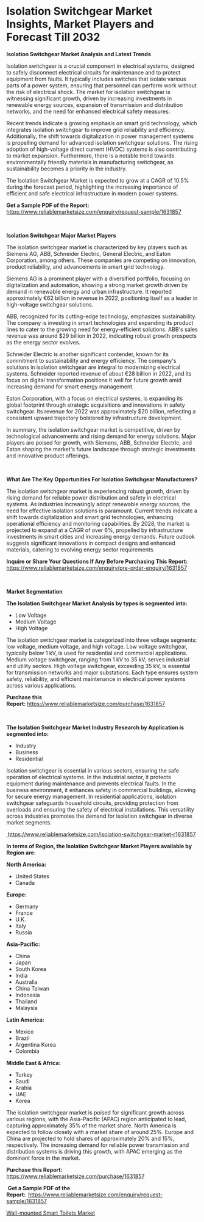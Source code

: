 <p><h1>Isolation Switchgear Market Insights, Market Players and Forecast Till 2032</h1></p><p><strong>Isolation Switchgear Market Analysis and Latest Trends</strong></p>
<p><p>Isolation switchgear is a crucial component in electrical systems, designed to safely disconnect electrical circuits for maintenance and to protect equipment from faults. It typically includes switches that isolate various parts of a power system, ensuring that personnel can perform work without the risk of electrical shock. The market for isolation switchgear is witnessing significant growth, driven by increasing investments in renewable energy sources, expansion of transmission and distribution networks, and the need for enhanced electrical safety measures.</p><p>Recent trends indicate a growing emphasis on smart grid technology, which integrates isolation switchgear to improve grid reliability and efficiency. Additionally, the shift towards digitalization in power management systems is propelling demand for advanced isolation switchgear solutions. The rising adoption of high-voltage direct current (HVDC) systems is also contributing to market expansion. Furthermore, there is a notable trend towards environmentally friendly materials in manufacturing switchgear, as sustainability becomes a priority in the industry.</p><p>The Isolation Switchgear Market is expected to grow at a CAGR of 10.5% during the forecast period, highlighting the increasing importance of efficient and safe electrical infrastructure in modern power systems.</p></p>
<p><strong>Get a Sample PDF of the Report:&nbsp;</strong> <a href="https://www.reliablemarketsize.com/enquiry/request-sample/1631857?utm_campaign=2753&utm_medium=2&utm_source=Github&utm_content=ia&utm_term=29032025&utm_id=isolation-switchgear">https://www.reliablemarketsize.com/enquiry/request-sample/1631857</a></p>
<p>&nbsp;</p>
<p><strong>Isolation Switchgear Major Market Players</strong></p>
<p><p>The isolation switchgear market is characterized by key players such as Siemens AG, ABB, Schneider Electric, General Electric, and Eaton Corporation, among others. These companies are competing on innovation, product reliability, and advancements in smart grid technology.</p><p>Siemens AG is a prominent player with a diversified portfolio, focusing on digitalization and automation, showing a strong market growth driven by demand in renewable energy and urban infrastructure. It reported approximately €62 billion in revenue in 2022, positioning itself as a leader in high-voltage switchgear solutions.</p><p>ABB, recognized for its cutting-edge technology, emphasizes sustainability. The company is investing in smart technologies and expanding its product lines to cater to the growing need for energy-efficient solutions. ABB's sales revenue was around $29 billion in 2022, indicating robust growth prospects as the energy sector evolves.</p><p>Schneider Electric is another significant contender, known for its commitment to sustainability and energy efficiency. The company's solutions in isolation switchgear are integral to modernizing electrical systems. Schneider reported revenue of about €28 billion in 2022, and its focus on digital transformation positions it well for future growth amid increasing demand for smart energy management.</p><p>Eaton Corporation, with a focus on electrical systems, is expanding its global footprint through strategic acquisitions and innovations in safety switchgear. Its revenue for 2022 was approximately $20 billion, reflecting a consistent upward trajectory bolstered by infrastructure development.</p><p>In summary, the isolation switchgear market is competitive, driven by technological advancements and rising demand for energy solutions. Major players are poised for growth, with Siemens, ABB, Schneider Electric, and Eaton shaping the market's future landscape through strategic investments and innovative product offerings.</p></p>
<p>&nbsp;</p>
<p><strong>What Are The Key Opportunities For Isolation Switchgear Manufacturers?</strong></p>
<p><p>The isolation switchgear market is experiencing robust growth, driven by rising demand for reliable power distribution and safety in electrical systems. As industries increasingly adopt renewable energy sources, the need for effective isolation solutions is paramount. Current trends indicate a shift towards digitalization and smart grid technologies, enhancing operational efficiency and monitoring capabilities. By 2028, the market is projected to expand at a CAGR of over 6%, propelled by infrastructure investments in smart cities and increasing energy demands. Future outlook suggests significant innovations in compact designs and enhanced materials, catering to evolving energy sector requirements.</p></p>
<p><strong>Inquire or Share Your Questions If Any Before Purchasing This Report:</strong> <a href="https://www.reliablemarketsize.com/enquiry/pre-order-enquiry/1631857?utm_campaign=2753&utm_medium=2&utm_source=Github&utm_content=ia&utm_term=29032025&utm_id=isolation-switchgear">https://www.reliablemarketsize.com/enquiry/pre-order-enquiry/1631857</a></p>
<p>&nbsp;</p>
<p><strong>Market Segmentation</strong></p>
<p><strong>The Isolation Switchgear Market Analysis by types is segmented into:</strong></p>
<p><ul><li>Low Voltage</li><li>Medium Voltage</li><li>High Voltage</li></ul></p>
<p><p>The isolation switchgear market is categorized into three voltage segments: low voltage, medium voltage, and high voltage. Low voltage switchgear, typically below 1 kV, is used for residential and commercial applications. Medium voltage switchgear, ranging from 1 kV to 35 kV, serves industrial and utility sectors. High voltage switchgear, exceeding 35 kV, is essential for transmission networks and major substations. Each type ensures system safety, reliability, and efficient maintenance in electrical power systems across various applications.</p></p>
<p><strong>Purchase this Report:&nbsp;</strong><a href="https://www.reliablemarketsize.com/purchase/1631857?utm_campaign=2753&utm_medium=2&utm_source=Github&utm_content=ia&utm_term=29032025&utm_id=isolation-switchgear">https://www.reliablemarketsize.com/purchase/1631857</a></p>
<p>&nbsp;</p>
<p><strong>The Isolation Switchgear Market Industry Research by Application is segmented into:</strong></p>
<p><ul><li>Industry</li><li>Business</li><li>Residential</li></ul></p>
<p><p>Isolation switchgear is essential in various sectors, ensuring the safe operation of electrical systems. In the industrial sector, it protects equipment during maintenance and prevents electrical faults. In the business environment, it enhances safety in commercial buildings, allowing for secure energy management. In residential applications, isolation switchgear safeguards household circuits, providing protection from overloads and ensuring the safety of electrical installations. This versatility across industries promotes the demand for isolation switchgear in diverse market segments.</p></p>
<p><a href="https://www.reliablemarketsize.com/isolation-switchgear-market-r1631857?utm_campaign=2753&utm_medium=2&utm_source=Github&utm_content=ia&utm_term=29032025&utm_id=isolation-switchgear">&nbsp;https://www.reliablemarketsize.com/isolation-switchgear-market-r1631857</a></p>
<p><strong>In terms of Region, the Isolation Switchgear Market Players available by Region are:</strong></p>
<p>
    <p> <strong> North America: </strong>
        <ul>
            <li>United States</li>
            <li>Canada</li>
        </ul>
        </p> 
    <p> <strong> Europe: </strong>
        <ul>
            <li>Germany</li>
            <li>France</li>
            <li>U.K.</li>
            <li>Italy</li>
            <li>Russia</li>
        </ul>
        </p> 
    <p> <strong> Asia-Pacific: </strong>
        <ul>
            <li>China</li>
            <li>Japan</li>
            <li>South Korea</li>
            <li>India</li>
            <li>Australia</li>
            <li>China Taiwan</li>
            <li>Indonesia</li>
            <li>Thailand</li>
            <li>Malaysia</li>
        </ul>
        </p> 
    <p> <strong> Latin America: </strong>
        <ul>
            <li>Mexico</li>
            <li>Brazil</li>
            <li>Argentina Korea</li>
            <li>Colombia</li>
        </ul>
        </p> 
    <p> <strong> Middle East & Africa: </strong>
        <ul>
            <li>Turkey</li>
            <li>Saudi</li>
            <li>Arabia</li>
            <li>UAE</li>
            <li>Korea</li>
        </ul>
    </p>
    </p>
<p><p>The isolation switchgear market is poised for significant growth across various regions, with the Asia-Pacific (APAC) region anticipated to lead, capturing approximately 35% of the market share. North America is expected to follow closely with a market share of around 25%. Europe and China are projected to hold shares of approximately 20% and 15%, respectively. The increasing demand for reliable power transmission and distribution systems is driving this growth, with APAC emerging as the dominant force in the market.</p></p>
<p><strong>Purchase this Report: </strong><a href="https://www.reliablemarketsize.com/purchase/1631857?utm_campaign=2753&utm_medium=2&utm_source=Github&utm_content=ia&utm_term=29032025&utm_id=isolation-switchgear">https://www.reliablemarketsize.com/purchase/1631857</a></p>
<p>&nbsp;<strong>Get a Sample PDF of the Report:&nbsp;&nbsp;</strong><a href="https://www.reliablemarketsize.com/enquiry/request-sample/1631857?utm_campaign=2753&utm_medium=2&utm_source=Github&utm_content=ia&utm_term=29032025&utm_id=isolation-switchgear">https://www.reliablemarketsize.com/enquiry/request-sample/1631857</a></p>
<p><strong></strong></p>
<p><p><a href="https://github.com/chikenmhamdi/Market-Research-Report-List-1/blob/main/wall-mounted-smart-toilets-market.md?utm_campaign=2753&utm_medium=2&utm_source=Github&utm_content=ia&utm_term=29032025&utm_id=isolation-switchgear">Wall-mounted Smart Toilets Market</a></p></p>